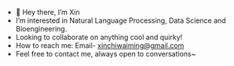 - 👋 Hey there, I’m Xin
- I’m interested in Natural Language Processing, Data Science and Bioengineering.
- Looking to collaborate on anything cool and quirky!
- How to reach me: Email- xinchiwaiming@gmail.com
- Feel free to contact me, always open to conversations~

<!---
xinchi1/xinchi1 is a ✨ special ✨ repository because its `README.md` (this file) appears on your GitHub profile.
You can click the Preview link to take a look at your changes.
--->
